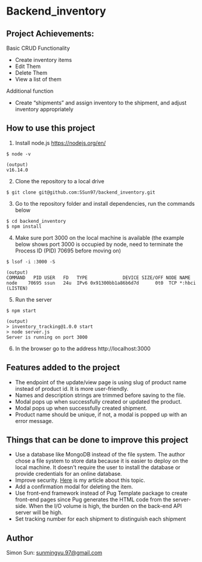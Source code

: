 # Backend_inventory
## Project Achievements:
Basic CRUD Functionality
- Create inventory items
- Edit Them
- Delete Them
- View a list of them

Additional function
- Create “shipments” and assign inventory to the shipment, and adjust inventory appropriately


## How to use this project
1. Install node.js https://nodejs.org/en/
```
$ node -v

(output)
v16.14.0
```
2. Clone the repository to a local drive
```
$ git clone git@github.com:SSun97/backend_inventory.git
```
3. Go to the repository folder and install dependencies, run the commands below
```
$ cd backend_inventory
$ npm install
```
4. Make sure port 3000 on the local machine is available (the example below shows port 3000 is occupied by node, need to terminate the Process ID (PID) 70695 before moving on)
```
$ lsof -i :3000 -S

(output)
COMMAND   PID USER   FD   TYPE             DEVICE SIZE/OFF NODE NAME
node    70695 ssun   24u  IPv6 0x91300bb1a86b6d7d      0t0  TCP *:hbci (LISTEN)
```
5. Run the server
```
$ npm start

(output)
> inventory_tracking@1.0.0 start
> node server.js
Server is running on port 3000
```
6. In the browser go to the address http://localhost:3000 

## Features added to the project
- The endpoint of the update/view page is using slug of product name instead of product id. It is more user-friendly.
- Names and description strings are trimmed before saving to the file.
- Modal pops up when successfully created or updated the product.
- Modal pops up when successfully created shipment.
- Product name should be unique, if not, a modal is popped up with an error message.

## Things that can be done to improve this project
- Use a database like MongoDB instead of the file system. The author chose a file system to store data because it is easier to deploy on the local machine. It doesn't require the user to install the database or provide credentials for an online database.
- Improve security. [Here](https://www.linkedin.com/pulse/from-zero-trust-model-web-security-best-practices-suggestions-sun/?trackingId=2ehBRZb%2Bl90LJjavXg%2F1fA%3D%3D) is my article about this topic.
- Add a confirmation modal for deleting the item.
- Use front-end framework instead of Pug Template package to create front-end pages since Pug generates the HTML code from the server-side. When the I/O volume is high, the burden on the back-end API server will be high.
- Set tracking number for each shipment to distinguish each shipment
## Author
Simon Sun: sunmingyu.97@gmail.com
